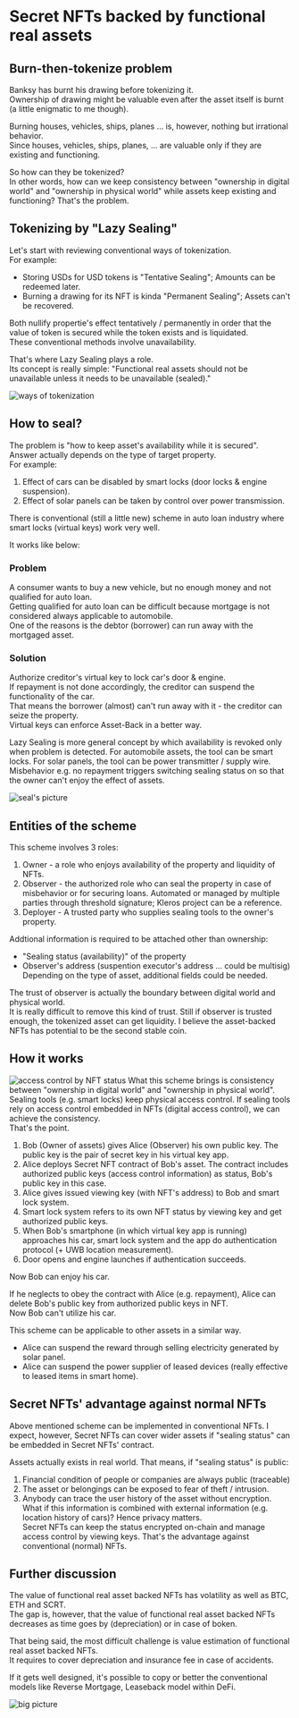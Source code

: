 # Secret NFTs backed by functional real assets

## Burn-then-tokenize problem
Banksy has burnt his drawing before tokenizing it.  
Ownership of drawing might be valuable even after the asset itself is burnt (a little enigmatic to me though).

Burning houses, vehicles, ships, planes ... is, however, nothing but irrational behavior.  
Since houses, vehicles, ships, planes, ... are valuable only if they are existing and functioning.  

So how can they be tokenized?  
In other words, how can we keep consistency between "ownership in digital world" and "ownership in physical world" while assets keep existing and functioning?
That's the problem.

## Tokenizing by "Lazy Sealing"
Let's start with reviewing conventional ways of tokenization.  
For example:
* Storing USDs for USD tokens is "Tentative Sealing"; Amounts can be redeemed later.
* Burning a drawing for its NFT is kinda "Permanent Sealing"; Assets can't be recovered.

Both nullify propertie's effect tentatively / permanently in order that the value of token is secured while the token exists and is liquidated.  
These conventional methods involve unavailability.  

That's where Lazy Sealing plays a role.  
Its concept is really simple: "Functional real assets should not be unavailable unless it needs to be unavailable (sealed)."

![ways of tokenization](https://github.com/jangsa/share/blob/master/SecretNFTs/LazySealing/img/comparison_w.png "ways of tokenization")

## How to seal?
The problem is "how to keep asset's availability while it is secured".  
Answer actually depends on the type of target property.  
For example:
1. Effect of cars can be disabled by smart locks (door locks & engine suspension).
1. Effect of solar panels can be taken by control over power transmission.

There is conventional (still a little new) scheme in auto loan industry where smart locks (virtual keys) work very well.

It works like below:
### Problem
A consumer wants to buy a new vehicle, but no enough money and not qualified for auto loan.  
Getting qualified for auto loan can be difficult because mortgage is not considered always applicable to automobile.  
One of the reasons is the debtor (borrower) can run away with the mortgaged asset.  
### Solution
Authorize creditor's virtual key to lock car's door & engine.  
If repayment is not done accordingly, the creditor can suspend the functionality of the car.  
That means the borrower (almost) can't run away with it - the creditor can seize the property.  
Virtual keys can enforce Asset-Back in a better way.

Lazy Sealing is more general concept by which availability is revoked only when problem is detected.
For automobile assets, the tool can be smart locks.
For solar panels, the tool can be power transmitter / supply wire.
Misbehavior e.g. no repayment triggers switching sealing status on so that the owner can't enjoy the effect of assets.

![seal's picture](https://www.ecomare.nl/wp-content/uploads/2017/04/ill-gewone-zeehond-2010-10sw.jpg "seal")

## Entities of the scheme
This scheme involves 3 roles:
1. Owner - a role who enjoys availability of the property and liquidity of NFTs.
1. Observer - the authorized role who can seal the property in case of misbehavior or for securing loans. Automated or managed by multiple parties through threshold signature; Kleros project can be a reference.
1. Deployer - A trusted party who supplies sealing tools to the owner's property.

Addtional information is required to be attached other than ownership:
* "Sealing status (availability)" of the property
* Observer's address (suspention executor's address ... could be multisig)
Depending on the type of asset, additional fields could be needed.  

The trust of observer is actually the boundary between digital world and physical world.  
It is really difficult to remove this kind of trust.
Still if observer is trusted enough, the tokenized asset can get liquidity. I believe the asset-backed NFTs has potential to be the second stable coin.  

## How it works
![access control by NFT status](https://github.com/jangsa/share/blob/master/SecretNFTs/LazySealing/img/architecture_w.png "access control by NFT status")
What this scheme brings is consistency between "ownership in digital world" and "ownership in physical world".  
Sealing tools (e.g. smart locks) keep physical access control. If sealing tools rely on access control embedded in NFTs (digital access control), we can achieve the consistency.  
That's the point.

1. Bob (Owner of assets) gives Alice (Observer) his own public key. The public key is the pair of secret key in his virtual key app.
1. Alice deploys Secret NFT contract of Bob's asset. The contract includes authorized public keys (access control information) as status, Bob's public key in this case.
1. Alice gives issued viewing key (with NFT's address) to Bob and smart lock system.
1. Smart lock system refers to its own NFT status by viewing key and get authorized public keys.
1. When Bob's smartphone (in which virtual key app is running) approaches his car, smart lock system and the app do authentication protocol (+ UWB location measurement).
1. Door opens and engine launches if authentication succeeds.

Now Bob can enjoy his car.  

If he neglects to obey the contract with Alice (e.g. repayment), Alice can delete Bob's public key from authorized public keys in NFT.  
Now Bob can't utilize his car.

This scheme can be applicable to other assets in a similar way.
* Alice can suspend the reward through selling electricity generated by solar panel.
* Alice can suspend the power supplier of leased devices (really effective to leased items in smart home).

## Secret NFTs' advantage against normal NFTs
Above mentioned scheme can be implemented in conventional NFTs.
I expect, however, Secret NFTs can cover wider assets if "sealing status" can be embedded in Secret NFTs' contract.

Assets actually exists in real world. That means, if "sealing status" is public:
1. Financial condition of people or companies are always public (traceable)  
1. The asset or belongings can be exposed to fear of theft / intrusion.  
1. Anybody can trace the user history of the asset without encryption. What if this information is combined with external information (e.g. location history of cars)?
Hence privacy matters.  
Secret NFTs can keep the status encrypted on-chain and manage access control by viewing keys.
That's the advantage against conventional (normal) NFTs.

## Further discussion
The value of functional real asset backed NFTs has volatility as well as BTC, ETH and SCRT.  
The gap is, however, that the value of functional real asset backed NFTs decreases as time goes by (depreciation) or in case of boken.

That being said, the most difficult challenge is value estimation of functional real asset backed NFTs.  
It requires to cover depreciation and insurance fee in case of accidents.

If it gets well designed, it's possible to copy or better the conventional models like Reverse Mortgage, Leaseback model within DeFi.

![big picture](https://github.com/jangsa/share/blob/master/SecretNFTs/LazySealing/img/overall_w.png "big picture")


